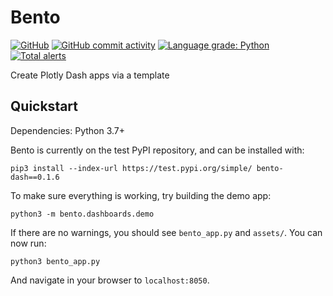 # Bento

[![GitHub](https://img.shields.io/github/license/dereklarson/bento?style=for-the-badge)](https://github.com/dereklarson/bento/blob/master/LICENSE)
[![GitHub commit activity](https://img.shields.io/github/commit-activity/m/dereklarson/bento?style=for-the-badge)](https://github.com/dereklarson/bento/graphs/contributors)
[![Language grade: Python](https://img.shields.io/lgtm/grade/python/g/dereklarson/bento.svg?style=for-the-badge)](https://lgtm.com/projects/g/dereklarson/bento/context:python)
[![Total alerts](https://img.shields.io/lgtm/alerts/g/dereklarson/bento.svg?style=for-the-badge)](https://lgtm.com/projects/g/dereklarson/bento/alerts/)

Create Plotly Dash apps via a template

## Quickstart
Dependencies: Python 3.7+

Bento is currently on the test PyPI repository, and can be installed with:

`pip3 install --index-url https://test.pypi.org/simple/ bento-dash==0.1.6`

To make sure everything is working, try building the demo app:

`python3 -m bento.dashboards.demo`

If there are no warnings, you should see `bento_app.py` and `assets/`.
You can now run:

`python3 bento_app.py`

And navigate in your browser to `localhost:8050`.
